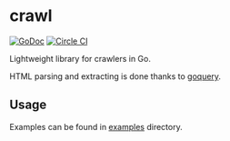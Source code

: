 # crawl

[![GoDoc](https://godoc.org/github.com/crackcomm/crawl?status.svg)](https://godoc.org/github.com/crackcomm/crawl) [![Circle CI](https://img.shields.io/circleci/project/crackcomm/crawl.svg)](https://circleci.com/gh/crackcomm/crawl)

Lightweight library for crawlers in Go.

HTML parsing and extracting is done thanks to [goquery](https://godoc.org/github.com/PuerkitoBio/goquery/).

## Usage

Examples can be found in [examples](https://github.com/crackcomm/crawl/tree/master/examples)
directory.
